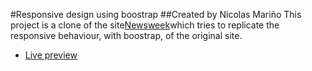 #Responsive design using boostrap
##Created by Nicolas Mariño
This project is a clone of the site[Newsweek](file:///C:/Users/User/Desktop/microverse/html-css-proyect/Boostrap-Newsweek/index.html#)which tries to replicate the responsive behaviour, with boostrap, of the original site.

* [Live preview](asdf)


